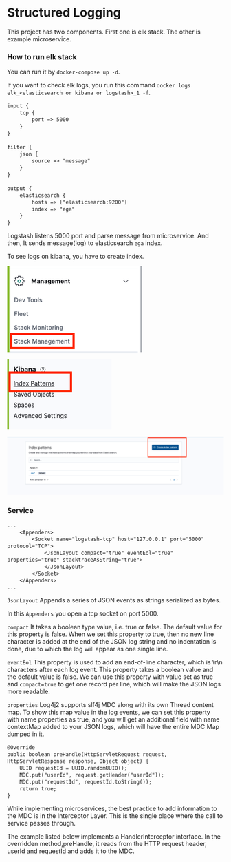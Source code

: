 # Structured Logging

This project has two components.
First one is elk stack. The other is example microservice.

### How to run elk stack

You can run it by `docker-compose up -d`. 


If you want to check elk logs, you run this command `docker logs elk_<elasticsearch or kibana or logstash>_1 -f`.

```
input {
	tcp {
        port => 5000
	}
}

filter {
	json {
		source => "message"
	}
}

output {
	elasticsearch {
		hosts => ["elasticsearch:9200"]
		index => "ega"
	}
}

```
Logstash listens 5000 port and parse message from microservice. And then, It sends message(log) to elasticsearch `ega` index.

To see logs on kibana, you have to create index.

![img.png](img.png)

![img_1.png](img_1.png)

![img_2.png](img_2.png)

### Service

```
...
    <Appenders>
        <Socket name="logstash-tcp" host="127.0.0.1" port="5000" protocol="TCP">
            <JsonLayout compact="true" eventEol="true" properties="true" stacktraceAsString="true">
            </JsonLayout>
        </Socket>
    </Appenders>
...
```

`JsonLayout` Appends a series of JSON events as strings serialized as bytes.


In this `Appenders` you open a tcp socket on port 5000.

`compact`
It takes a boolean type value, i.e. true or false. The default value for this property is false. 
When we set this property to true, 
then no new line character is added at the end of the JSON log string and no indentation is done, 
due to which the log will appear as one single line.


`eventEol`
This property is used to add an end-of-line character, which is \r\n characters after each log event. 
This property takes a boolean value and the default value is false.
We can use this property with value set as true and `compact=true` to get one record per line, 
which will make the JSON logs more readable.


`properties`
Log4j2 supports slf4j MDC along with its own Thread content map. 
To show this map value in the log events, we can set this property with name properties as true, 
and you will get an additional field with name contextMap added to your JSON logs, 
which will have the entire MDC Map dumped in it.


```
@Override
public boolean preHandle(HttpServletRequest request, HttpServletResponse response, Object object) {
    UUID requestId = UUID.randomUUID();
    MDC.put("userId", request.getHeader("userId"));
    MDC.put("requestId", requestId.toString());
    return true;
}
```

While implementing microservices, the best practice to add information to the MDC is in the Interceptor Layer. 
This is the single place where the call to service passes through.

The example listed below implements a HandlerInterceptor interface. 
In the overridden method,preHandle, 
it reads from the HTTP request header, userId and requestId  and adds it to the MDC.

